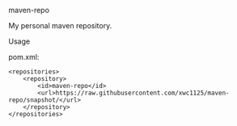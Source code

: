 maven-repo

My personal maven repository.

Usage

pom.xml:

    <repositories>
        <repository>
            <id>maven-repo</id>
            <url>https://raw.githubusercontent.com/xwc1125/maven-repo/snapshot/</url>
        </repository>
    </repositories>
